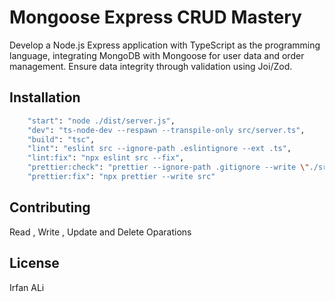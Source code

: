 # Mongoose Express CRUD Mastery
Develop a Node.js Express application with TypeScript as the programming language, integrating MongoDB with Mongoose for user data and order management. Ensure data integrity through validation using Joi/Zod.

## Installation


```bash
    "start": "node ./dist/server.js",
    "dev": "ts-node-dev --respawn --transpile-only src/server.ts",
    "build": "tsc",
    "lint": "eslint src --ignore-path .eslintignore --ext .ts",
    "lint:fix": "npx eslint src --fix",
    "prettier:check": "prettier --ignore-path .gitignore --write \"./src/**/*.+(js|ts|json)\"",
    "prettier:fix": "npx prettier --write src"
```


## Contributing

Read , Write , Update and Delete Oparations 


## License
Irfan ALi
